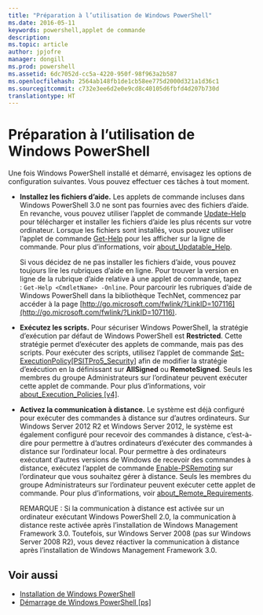 ```yaml
---
title: "Préparation à l’utilisation de Windows PowerShell"
ms.date: 2016-05-11
keywords: powershell,applet de commande
description: 
ms.topic: article
author: jpjofre
manager: dongill
ms.prod: powershell
ms.assetid: 6dc7052d-cc5a-4220-950f-98f963a2b587
ms.openlocfilehash: 2564ab148fb1de1cb58ee775d2000d321a1d36c1
ms.sourcegitcommit: c732e3ee6d2e0e9cd8c40105d6fbfd4d207b730d
translationtype: HT
---
```

# <a name="getting-ready-to-use-windows-powershell"></a>Préparation à l’utilisation de Windows PowerShell
Une fois Windows PowerShell installé et démarré, envisagez les options de configuration suivantes. Vous pouvez effectuer ces tâches à tout moment.

-   **Installez les fichiers d’aide.** Les applets de commande incluses dans Windows PowerShell 3.0 ne sont pas fournies avec des fichiers d’aide. En revanche, vous pouvez utiliser l’applet de commande [Update-Help](https://technet.microsoft.com/en-us/library/93e1d870-ace6-432b-8778-8920291d7545) pour télécharger et installer les fichiers d’aide les plus récents sur votre ordinateur. Lorsque les fichiers sont installés, vous pouvez utiliser l’applet de commande [Get-Help](https://technet.microsoft.com/en-us/library/1f46eeb4-49d7-4bec-bb29-395d9b42f54a) pour les afficher sur la ligne de commande. Pour plus d’informations, voir [about_Updatable_Help](https://technet.microsoft.com/en-us/library/10bba75c-f4ac-4ca1-bbf3-8f34dd521ffe).

    Si vous décidez de ne pas installer les fichiers d’aide, vous pouvez toujours lire les rubriques d’aide en ligne. Pour trouver la version en ligne de la rubrique d’aide relative à une applet de commande, tapez : `Get-Help <CmdletName> -Online`. Pour parcourir les rubriques d’aide de Windows PowerShell dans la bibliothèque TechNet, commencez par accéder à la page [http://go.microsoft.com/fwlink/?LinkID=107116](http://go.microsoft.com/fwlink/?LinkID=107116).

-   **Exécutez les scripts.** Pour sécuriser Windows PowerShell, la stratégie d’exécution par défaut de Windows PowerShell est **Restricted**. Cette stratégie permet d’exécuter des applets de commande, mais pas des scripts. Pour exécuter des scripts, utilisez l’applet de commande [Set-ExecutionPolicy[PSITPro5_Security]](https://technet.microsoft.com/en-us/library/5690a0e1-495b-4e63-8280-65ead7bf01ab) afin de modifier la stratégie d’exécution en la définissant sur **AllSigned** ou **RemoteSigned**. Seuls les membres du groupe Administrateurs sur l’ordinateur peuvent exécuter cette applet de commande. Pour plus d’informations, voir [about_Execution_Policies [v4]](https://technet.microsoft.com/en-us/library/347708dc-1515-4d74-978b-8334603472e6).

-   **Activez la communication à distance.** Le système est déjà configuré pour exécuter des commandes à distance sur d’autres ordinateurs. Sur Windows Server 2012 R2 et Windows Server 2012, le système est également configuré pour recevoir des commandes à distance, c’est-à-dire pour permettre à d’autres ordinateurs d’exécuter des commandes à distance sur l’ordinateur local. Pour permettre à des ordinateurs exécutant d’autres versions de Windows de recevoir des commandes à distance, exécutez l’applet de commande [Enable-PSRemoting](https://technet.microsoft.com/en-us/library/19437c28-33b8-4ac1-9113-8439cc8beffb) sur l’ordinateur que vous souhaitez gérer à distance. Seuls les membres du groupe Administrateurs sur l’ordinateur peuvent exécuter cette applet de commande. Pour plus d’informations, voir [about_Remote_Requirements](https://technet.microsoft.com/en-us/library/9b4a5c87-9162-4adf-bdfe-fbc80b9b8970).

    REMARQUE : Si la communication à distance est activée sur un ordinateur exécutant Windows PowerShell 2.0, la communication à distance reste activée après l’installation de Windows Management Framework 3.0. Toutefois, sur Windows Server 2008 (pas sur Windows Server 2008 R2), vous devez réactiver la communication à distance après l’installation de Windows Management Framework 3.0.

## <a name="see-also"></a>Voir aussi
- [Installation de Windows PowerShell](../setup/Installing-Windows-PowerShell.md)
- [Démarrage de Windows PowerShell [ps]](https://technet.microsoft.com/en-us/library/8ec8c2d7-8e7c-4722-a3d2-498fe5739a8e)

